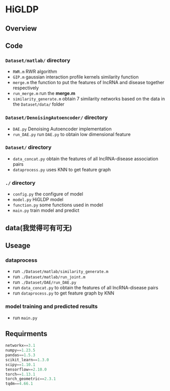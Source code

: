 # HiGLDP

## Overview


## Code

### `Dataset/matlab/` directory
- `RWR.m` RWR algorithm
- `GIP.m` gaussian interaction profile kernels similarity function
- `merge.m` the function to put the features of lncRNA and disease together respectively
- `run_merge.m` run the **merge.m**
- `similarity_generate.m` obtain 7 similarity networks based on the data in the `Dataset/data/` folder

### `Dataset/DenoisingAutoencoder/` directory
- `DAE.py` Denoising Autoencoder implementation
- `run_DAE.py` run `DAE.py` to obtain low dimensional feature

### `Dataset/` directory
- `data_concat.py` obtain the features of all lncRNA-disease association pairs
- `dataprocess.py` uses KNN to get feature graph

### `./` directory
- `config.py` the configure of model
- `model.py` HiGLDP model
- `function.py` some functions used in model
- `main.py` train model and predict

## data(我觉得可有可无)



## Useage

### dataprocess
- run `./Dataset/matlab/similarity_generate.m`
- run `./Dataset/matlab/run_joint.m`
- run `./Dataset/DAE/run_DAE.py`
- run `data_concat.py` to obtain the features of all lncRNA-disease pairs
- run `dataprocess.py` to get feature graph by KNN


### model training and predicted results
- run `main.py`

## Requirments

```python
networkx==3.1
numpy==1.23.5
pandas==1.5.3
scikit_learn==1.3.0
scipy==1.10.1
tensorflow==2.10.0
torch==1.13.1
torch_geometric==2.3.1
tqdm==4.66.1
```